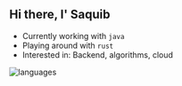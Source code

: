 ## Hi there, I' Saquib

- Currently working with `java`
- Playing around with `rust`
- Interested in: Backend, algorithms, cloud

![languages](https://github-readme-stats.vercel.app/api/top-langs/?username=iamsaquib8&layout=compact&langs_count=8&hide=ruby,vimscript,vue,scss,html,css,procfile,Dockerfile)
